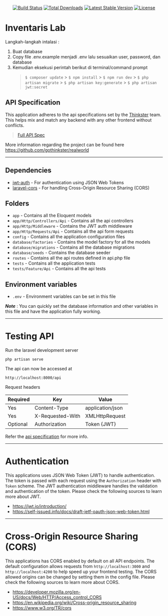 <p align="center">
<a href="https://travis-ci.org/laravel/framework"><img src="https://travis-ci.org/laravel/framework.svg" alt="Build Status"></a>
<a href="https://packagist.org/packages/laravel/framework"><img src="https://poser.pugx.org/laravel/framework/d/total.svg" alt="Total Downloads"></a>
<a href="https://packagist.org/packages/laravel/framework"><img src="https://poser.pugx.org/laravel/framework/v/stable.svg" alt="Latest Stable Version"></a>
<a href="https://packagist.org/packages/laravel/framework"><img src="https://poser.pugx.org/laravel/framework/license.svg" alt="License"></a>
</p>

# Inventaris Lab

Langkah-langkah intalasi :

1. Buat database
2. Copy file .env.example menjadi .env lalu sesuaikan user, password, dan database
3. Kemudian eksekusi perintah berikut di terminal/command prompt
    > `$ composer update` > `$ npm install` > `$ npm run dev` > `$ php artisan migrate` > `$ php artisan key:generate` > `$ php artisan jwt:secret`

## API Specification

This application adheres to the api specifications set by the [Thinkster](https://github.com/gothinkster) team. This helps mix and match any backend with any other frontend without conflicts.

> [Full API Spec](https://github.com/gothinkster/realworld/tree/master/api)

More information regarding the project can be found here https://github.com/gothinkster/realworld

---

## Dependencies

-   [jwt-auth](https://github.com/tymondesigns/jwt-auth) - For authentication using JSON Web Tokens
-   [laravel-cors](https://github.com/barryvdh/laravel-cors) - For handling Cross-Origin Resource Sharing (CORS)

## Folders

-   `app` - Contains all the Eloquent models
-   `app/Http/Controllers/Api` - Contains all the api controllers
-   `app/Http/Middleware` - Contains the JWT auth middleware
-   `app/Http/Requests/Api` - Contains all the api form requests
-   `config` - Contains all the application configuration files
-   `database/factories` - Contains the model factory for all the models
-   `database/migrations` - Contains all the database migrations
-   `database/seeds` - Contains the database seeder
-   `routes` - Contains all the api routes defined in api.php file
-   `tests` - Contains all the application tests
-   `tests/Feature/Api` - Contains all the api tests

## Environment variables

-   `.env` - Environment variables can be set in this file

**_Note_** : You can quickly set the database information and other variables in this file and have the application fully working.

---

# Testing API

Run the laravel development server

    php artisan serve

The api can now be accessed at

    http://localhost:8000/api

Request headers

| **Required** | **Key**          | **Value**        |
| ------------ | ---------------- | ---------------- |
| Yes          | Content-Type     | application/json |
| Yes          | X-Requested-With | XMLHttpRequest   |
| Optional     | Authorization    | Token {JWT}      |

Refer the [api specification](#api-specification) for more info.

---

# Authentication

This applications uses JSON Web Token (JWT) to handle authentication. The token is passed with each request using the `Authorization` header with `Token` scheme. The JWT authentication middleware handles the validation and authentication of the token. Please check the following sources to learn more about JWT.

-   https://jwt.io/introduction/
-   https://self-issued.info/docs/draft-ietf-oauth-json-web-token.html

---

# Cross-Origin Resource Sharing (CORS)

This applications has CORS enabled by default on all API endpoints. The default configuration allows requests from `http://localhost:3000` and `http://localhost:4200` to help speed up your frontend testing. The CORS allowed origins can be changed by setting them in the config file. Please check the following sources to learn more about CORS.

-   https://developer.mozilla.org/en-US/docs/Web/HTTP/Access_control_CORS
-   https://en.wikipedia.org/wiki/Cross-origin_resource_sharing
-   https://www.w3.org/TR/cors
